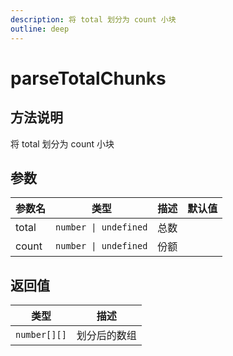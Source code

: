 ```yaml
---
description: 将 total 划分为 count 小块
outline: deep
---
```


# parseTotalChunks

## 方法说明

将 total 划分为 count 小块

## 参数

| 参数名 | 类型 | 描述 | 默认值 |
| --- | --- | --- | --- |
| total | `number \| undefined` | 总数 |  |
| count | `number \| undefined` | 份额 |  |

## 返回值

| 类型 | 描述 |
| --- | --- |
| `number[][]` | 划分后的数组 |
